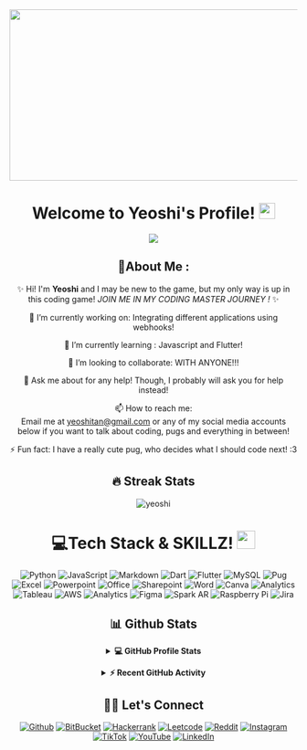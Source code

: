 
<div align="center">
  <img src="https://media.giphy.com/media/7J4P7cUur2DlErijp3/giphy.gif" width="600" height="300"/>
</div>

<h1 align="center">
  Welcome to Yeoshi's Profile!
  <img src="https://media.giphy.com/media/hvRJCLFzcasrR4ia7z/giphy.gif" width="28">
</h1>

<p align="center">
 <a href="https://github.com/DenverCoder1/readme-typing-svg"><img src="https://readme-typing-svg.herokuapp.com?color=%2336BCF7&center=true&vCenter=true&lines=Information+Systems+Student+from+SMU!+WUHU!;Aspiring+to+be+the+Best+Coder+EVER!++%20(%20IM+TRYING!%20)%20;1/3+Coder%20|%201/3+Comedian%20|%201/3+Party+Animal%20(JK!);Watch+me+become+a+coding+genius!+%20(%20+ASAP...YOLO!%20)%20;&width=500&height=50&font=georgia"></a>
</p>
<div align="center">
  
## 💫About Me :
✨ Hi! I'm **Yeoshi** and I may be new to the game, but my only way is up in this coding game! _JOIN ME IN MY CODING MASTER JOURNEY !_ ✨ 

🔭 I’m currently working on: Integrating different applications using webhooks!
  
🌱 I’m currently learning : Javascript and Flutter!

  👯 I’m looking to collaborate: WITH ANYONE!!!

  💬 Ask me about for any help! Though, I probably will ask you for help instead!

  📫 How to reach me:  
  Email me at yeoshitan@gmail.com or any of my social media accounts below if you want to talk about coding, pugs and everything in between!

⚡ Fun fact: I have a really cute pug, who decides what I should code next! :3

## 🔥 Streak Stats

<p align="center"><img align="center" src="https://github-readme-streak-stats.herokuapp.com/?user=yeoshi&theme=algolia" alt="yeoshi" /></p>

# 💻Tech Stack & SKILLZ! <img src = "https://media2.giphy.com/media/QssGEmpkyEOhBCb7e1/giphy.gif?cid=ecf05e47a0n3gi1bfqntqmob8g9aid1oyj2wr3ds3mg700bl&rid=giphy.gif" width = 32px> 
 ![Python](https://img.shields.io/badge/Python-14354C?style=for-the-badge&logo=python&logoColor=white) ![JavaScript](https://img.shields.io/badge/javascript-%23323330.svg?style=for-the-badge&logo=javascript&logoColor=%23F7DF1E)    ![Markdown](https://img.shields.io/badge/Markdown-000000?style=for-the-badge&logo=markdown&logoColor=white) ![Dart](https://img.shields.io/badge/Dart-0175C2?style=for-the-badge&logo=dart&logoColor=white)  ![Flutter](https://img.shields.io/badge/Flutter-02569B?style=for-the-badge&logo=flutter&logoColor=white) ![MySQL](https://img.shields.io/badge/MySQL-00000F?style=for-the-badge&logo=mysql&logoColor=white) ![Pug](https://img.shields.io/badge/Pug-FFF?style=for-the-badge&logo=pug&logoColor=A86454) ![Excel](https://img.shields.io/badge/Microsoft_Excel-217346?style=for-the-badge&logo=microsoft-excel&logoColor=white) ![Powerpoint](https://img.shields.io/badge/Microsoft_PowerPoint-B7472A?style=for-the-badge&logo=microsoft-powerpoint&logoColor=white) ![Office](https://img.shields.io/badge/Microsoft_Office-D83B01?style=for-the-badge&logo=microsoft-office&logoColor=white)     ![Sharepoint](https://img.shields.io/badge/Microsoft_SharePoint-0078D4?style=for-the-badge&logo=microsoft-sharepoint&logoColor=white) ![Word](https://img.shields.io/badge/Microsoft_Word-2B579A?style=for-the-badge&logo=microsoft-word&logoColor=white) ![Canva](https://img.shields.io/badge/Canva-%2300C4CC.svg?style=for-the-badge&logo=Canva&logoColor=white) ![Analytics](https://img.shields.io/badge/Google%20Analytics-E37400?style=for-the-badge&logo=google%20analytics&logoColor=white)     ![Tableau](https://img.shields.io/badge/Tableau-E97627?style=for-the-badge&logo=Tableau&logoColor=white) ![AWS](https://img.shields.io/badge/Amazon_AWS-FF9900?style=for-the-badge&logo=amazonaws&logoColor=white) ![Analytics](https://img.shields.io/badge/Google%20Analytics-E37400?style=for-the-badge&logo=google%20analytics&logoColor=white) ![Figma](https://img.shields.io/badge/Figma-F24E1E?style=for-the-badge&logo=figma&logoColor=white) ![Spark AR](https://img.shields.io/badge/Spark%20AR-FF5C83?style=for-the-badge&logo=SparkAR&logoColor=white) ![Raspberry Pi](https://img.shields.io/badge/Raspberry%20Pi-A22846?style=for-the-badge&logo=Raspberry%20Pi&logoColor=white) ![Jira](https://img.shields.io/badge/Jira-0052CC?style=for-the-badge&logo=Jira&logoColor=white)
 
## 📊 Github Stats

<details> 
  <summary><b>💻 GitHub Profile Stats</b></summary>
  <br/>
  <p align="center">
    <a href="https://github.com/yeoshi"><img align="center" src="https://github-readme-stats.vercel.app/api?username=yeoshi&show_icons=true&locale=en&theme=algolia" alt="yeoshi" height="192px"/></a>
	</p>
	<p  align="center">
	  <img src="https://github-readme-stats.vercel.app/api/top-langs?username=yeoshi&show_icons=true&locale=en&layout=compact&theme=algolia" alt="yeoshi" height="192px"/>
  <br/>
  <b>Note:</b> Top languages is only a metric of the languages my public code consists of and doesn't reflect experience or skill level.
  </p>
</details>

<p></p>

<details>
  <summary><b>⚡ Recent GitHub Activity</b></summary>
  <br/>
   <a href="https://github.com/yeoshi"><img alt="Yeoshi's Activity Graph" src="https://activity-graph.herokuapp.com/graph?username=yeoshi&custom_title=Yeosh's%20Contribution%20Graph&theme=react-dark" /></a>

</details>

## 🙋‍♀️ Let's Connect

[![Github](https://img.shields.io/badge/GitHub-100000?style=for-the-badge&logo=github&logoColor=white)](https://github.com/yeoshi) [![BitBucket](https://img.shields.io/badge/Bitbucket-0747a6?style=for-the-badge&logo=bitbucket&logoColor=white)](https://bitbucket.org/yeoshitan/) [![Hackerrank](https://img.shields.io/badge/-Hackerrank-2EC866?style=for-the-badge&logo=HackerRank&logoColor=white)](https://www.hackerrank.com/yeoshitan) [![Leetcode](https://img.shields.io/badge/-LeetCode-FFA116?style=for-the-badge&logo=LeetCode&logoColor=black)](https://leetcode.com/yeoshitan/) [![Reddit](https://img.shields.io/badge/Reddit-FF4500?style=for-the-badge&logo=reddit&logoColor=white)](https://www.reddit.com/user/Yeoshi) [![Instagram](https://img.shields.io/badge/Instagram-E4405F?style=for-the-badge&logo=instagram&logoColor=white)](https://www.instagram.com/yeoshinoya) [![TikTok](https://img.shields.io/badge/TikTok-000000?style=for-the-badge&logo=tiktok&logoColor=white)](https://www.tiktok.com/@yeoshinoya) [![YouTube](https://img.shields.io/badge/YouTube-%23FF0000.svg?style=for-the-badge&logo=YouTube&logoColor=white)](https://www.youtube.com/RyanYeoshi/)  [![LinkedIn](https://img.shields.io/badge/LinkedIn-0077B5?style=for-the-badge&logo=linkedin&logoColor=white)](https://www.linkedin.com/in/yeoshi/)

<!--img align="right" alt="Coding" width="450" src="https://camo.githubusercontent.com/6607041227d81f650340ff070cc2843518acad359b57e5bb054a9fb7127aa041/68747470733a2f2f63646e2e6472696262626c652e636f6d2f75736572732f323634363432332f73637265656e73686f74732f353530373139362f636f6d70757465722e676966" data-canonical-src="https://cdn.dribbble.com/users/2646423/screenshots/5507196/computer.gif" style="max-width:100%;"/-->                         

